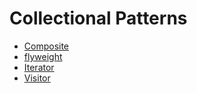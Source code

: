 # Collectional Patterns

  * [Composite](composite/readme.md)
  * [flyweight](flyweight/readme.md)
  * [Iterator](iterator/readme.md)
  * [Visitor](visitor/readme.md)
